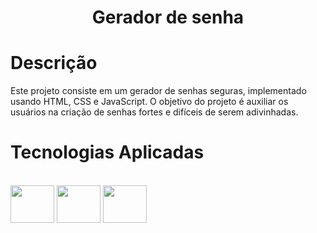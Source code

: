 <h1 align="center">Gerador de senha</h1>

# Descrição

Este projeto consiste em um gerador de senhas seguras, implementado usando HTML, CSS e JavaScript. O objetivo do projeto é auxiliar os usuários na criação de senhas fortes e difíceis de serem adivinhadas.

# Tecnologias Aplicadas

<div style="display: inline_block"><br>
  <img align="center" height="60" width="70" src="https://cdn.jsdelivr.net/gh/devicons/devicon/icons/html5/html5-plain-wordmark.svg"/>
  <img align="center" height="60" width="70" src="https://cdn.jsdelivr.net/gh/devicons/devicon/icons/css3/css3-plain-wordmark.svg"/>  
  <img align="center" height="60" width="70" src="https://cdn.jsdelivr.net/gh/devicons/devicon/icons/javascript/javascript-original.svg"/>
